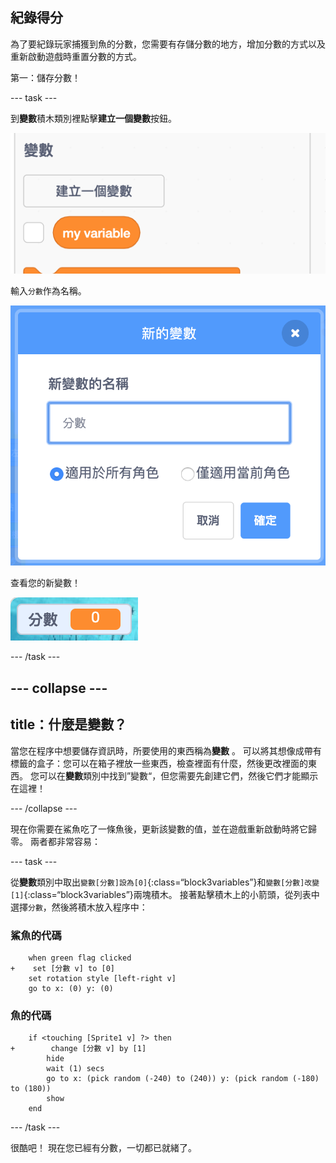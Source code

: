 ## 紀錄得分

為了要紀錄玩家捕獲到魚的分數，您需要有存儲分數的地方，增加分數的方式以及重新啟動遊戲時重置分數的方式。

第一：儲存分數！

--- task ---

到**變數**積木類別裡點擊**建立一個變數**按鈕。

![](images/catch5.png)

輸入`分數`作為名稱。

![](images/catch6.png)

查看您的新變數！

![分數變數顯示在舞台上](images/scoreVariableStage.png)

--- /task ---

--- collapse ---
---
title：什麼是變數？
---

當您在程序中想要儲存資訊時，所要使用的東西稱為**變數** 。 可以將其想像成帶有標籤的盒子：您可以在箱子裡放一些東西，檢查裡面有什麼，然後更改裡面的東西。 您可以在**變數**類別中找到”變數“，但您需要先創建它們，然後它們才能顯示在這裡！

--- /collapse ---

現在你需要在鯊魚吃了一條魚後，更新該變數的值，並在遊戲重新啟動時將它歸零。 兩者都非常容易：

--- task ---

從**變數**類別中取出`變數[分數]設為[0]`{:class=“block3variables”}和`變數[分數]改變[1]`{:class=“block3variables”}兩塊積木。 接著點擊積木上的小箭頭，從列表中選擇`分數`，然後將積木放入程序中：

### 鯊魚的代碼

```blocks3
    when green flag clicked
+    set [分數 v] to [0]
    set rotation style [left-right v]
    go to x: (0) y: (0)
```

### 魚的代碼

```blocks3
    if <touching [Sprite1 v] ?> then
+        change [分數 v] by [1]
        hide
        wait (1) secs
        go to x: (pick random (-240) to (240)) y: (pick random (-180) to (180))
        show
    end
```

--- /task ---

很酷吧！ 現在您已經有分數，一切都已就緒了。